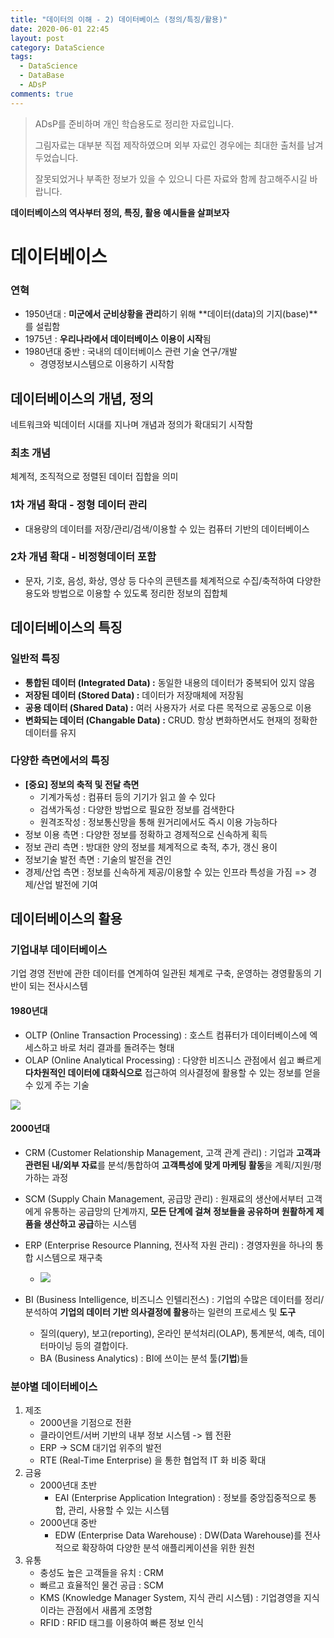 ```yaml
---
title: "데이터의 이해 - 2) 데이터베이스 (정의/특징/활용)"
date: 2020-06-01 22:45  
layout: post
category: DataScience
tags:
  - DataScience
  - DataBase
  - ADsP
comments: true
---
```




> ADsP를 준비하며 개인 학습용도로 정리한 자료입니다.
>
> 그림자료는 대부분 직접 제작하였으며 외부 자료인 경우에는 최대한 출처를 남겨두었습니다.
>
> 잘못되었거나 부족한 정보가 있을 수 있으니 다른 자료와 함께 참고해주시길 바랍니다.

**데이터베이스의 역사부터 정의, 특징, 활용 예시들을 살펴보자**

<!-- more -->



# 데이터베이스

### 연혁

* 1950년대 :  **미군에서 군비상황을 관리**하기 위해 **데이터(data)의 기지(base)**를 설립함 
* 1975년 : **우리나라에서 데이터베이스 이용이 시작**됨
* 1980년대 중반 : 국내의 데이터베이스 관련 기술 연구/개발
  * 경영정보시스템으로 이용하기 시작함

## 데이터베이스의 개념, 정의

네트워크와 빅데이터 시대를 지나며 개념과 정의가 확대되기 시작함

### 최초 개념

체계적, 조직적으로 정렬된 데이터 집합을 의미

### 1차 개념 확대 - 정형 데이터 관리

* 대용량의 데이터를 저장/관리/검색/이용할 수 있는 컴퓨터 기반의 데이터베이스

### 2차 개념 확대 - 비정형데이터 포함

* 문자, 기호, 음성, 화상, 영상 등 다수의 콘텐츠를 체계적으로 수집/축적하여 다양한 용도와 방법으로 이용할 수 있도록 정리한 정보의 집합체 

## 데이터베이스의 특징

### 일반적 특징

* **통합된 데이터 (Integrated Data) :** 동일한 내용의 데이터가 중복되어 있지 않음
* **저장된 데이터 (Stored Data) :** 데이터가 저장매체에 저장됨
* **공용 데이터 (Shared Data) :** 여러 사용자가 서로 다른 목적으로 공동으로 이용
* **변화되는 데이터 (Changable Data) :** CRUD. 항상 변화하면서도 현재의 정확한 데이터를 유지

### 다양한 측면에서의 특징

* **[중요] 정보의 축적 및 전달 측면**
  * 기계가독성 : 컴퓨터 등의 기기가 읽고 쓸 수 있다
  * 검색가독성 : 다양한 방법으로 필요한 정보를 검색한다
  * 원격조작성 : 정보통신망을 통해 원거리에서도 즉시 이용 가능하다
* 정보 이용 측면 : 다양한 정보를 정확하고 경제적으로 신속하게 획득
* 정보 관리 측면 : 방대한 양의 정보를 체계적으로 축적, 추가, 갱신 용이
* 정보기술 발전 측면 : 기술의 발전을 견인
* 경제/산업 측면 : 정보를 신속하게 제공/이용할 수 있는 인프라 특성을 가짐 => 경제/산업 발전에 기여



## 데이터베이스의 활용

### 기업내부 데이터베이스

기업 경영 전반에 관한 데이터를 연계하여 일관된 체계로 구축, 운영하는 경영활동의 기반이 되는 전사시스템

#### 1980년대

* OLTP (Online Transaction Processing) : 호스트 컴퓨터가 데이터베이스에 엑세스하고 바로 처리 결과를 돌려주는 형태
* OLAP (Online Analytical Processing) :  다양한 비즈니스 관점에서 쉽고 빠르게 **다차원적인 데이터에 대화식으로** 접근하여 의사결정에 활용할 수 있는 정보를 얻을 수 있게 주는 기술

![](https://img1.daumcdn.net/thumb/R800x0/?scode=mtistory2&fname=https%3A%2F%2Fk.kakaocdn.net%2Fdn%2FkQyy4%2FbtqwrqVhVhp%2FlhQsHjGi3YdiGGAZX6kNJk%2Fimg.jpg)

#### 2000년대

* CRM (Customer Relationship Management, 고객 관계 관리) : 기업과 **고객과 관련된 내/외부 자료**를 분석/통합하여 **고객특성에 맞게 마케팅 활동**을 계획/지원/평가하는 과정
* SCM (Supply Chain Management, 공급망 관리) : 원재료의 생산에서부터 고객에게 유통하는 공급망의 단계까지, **모든 단계에 걸쳐 정보들을 공유하며 원활하게 제품을 생산하고 공급**하는 시스템
* ERP (Enterprise Resource Planning, 전사적 자원 관리) : 경영자원을 하나의 통합 시스템으로 재구축
  * ![](https://lh3.googleusercontent.com/proxy/D71DkU8DYGkkUvubAWHTASquCzsV_rd6sKB1Ju0Bsxlu9bnINnG-psdvxbx1dL7izwdprFJa5cXmRBHdnNiv70VlTEcxZ8ducyGjPvG1K-Jg6_Gk)

* BI (Business Intelligence, 비즈니스 인텔리전스) : 기업의 수많은 데이터를 정리/분석하여 **기업의 데이터 기반 의사결정에 활용**하는 일련의 프로세스 및 **도구**
  * 질의(query), 보고(reporting), 온라인 분석처리(OLAP), 통계분석, 예측, 데이터마이닝 등의 결합이다.
  * BA (Business Analytics) : BI에 쓰이는 분석 툴(**기법**)들



### 분야별 데이터베이스

1. 제조
   * 2000년을 기점으로 전환
   * 클라이언트/서버 기반의 내부 정보 시스템 -> 웹 전환
   * ERP -> SCM 대기업 위주의 발전
   * RTE (Real-Time Enterprise) 을 통한 협업적 IT 화 비중 확대
2. 금융
   * 2000년대 초반
     * EAI (Enterprise Application Integration) : 정보를 중앙집중적으로 통합, 관리, 사용할 수 있는 시스템
   * 2000년대 중반
     * EDW (Enterprise Data Warehouse) : DW(Data Warehouse)를 전사적으로  확장하여 다양한 분석 애플리케이션을 위한 원천
3. 유통
   * 충성도 높은 고객들을 유치 : CRM
   * 빠르고 효율적인 물건 공급 : SCM
   * KMS (Knowledge Manager System, 지식 관리 시스템) : 기업경영을 지식이라는 관점에서 새롭게 조명함
   * RFID : RFID 태그를 이용하여 빠른 정보 인식

